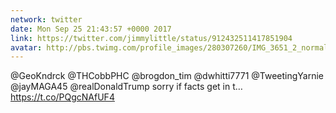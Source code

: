 ```yaml
---
network: twitter
date: Mon Sep 25 21:43:57 +0000 2017
link: https://twitter.com/jimmylittle/status/912432511417851904
avatar: http://pbs.twimg.com/profile_images/280307260/IMG_3651_2_normal.jpg
---
```


@GeoKndrck @THCobbPHC @brogdon_tim @dwhitti7771 @TweetingYarnie @jayMAGA45 @realDonaldTrump sorry if facts get in t… https://t.co/PQgcNAfUF4
